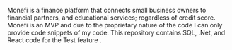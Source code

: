 Monefi is a finance platform that connects small business owners to financial partners, and educational services; regardless of credit score. Monefi is an MVP and due to the proprietary nature of the code I can only provide code snippets of my code. This repository contains SQL, .Net, and React code for the Test feature
.
